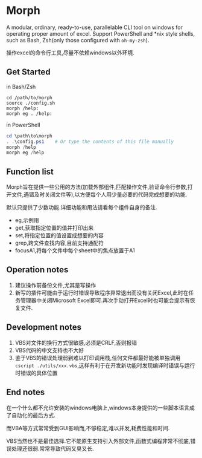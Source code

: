 # Morph

A modular, ordinary, ready-to-use, parallelable CLI tool on windows for operating proper amount of excel. Support PowerShell and *nix style shells, such as Bash, Zsh(only those configured with `oh-my-zsh`).

操作excel的命令行工具,尽量不依赖windows以外环境.

## Get Started

in Bash/Zsh

```shell
cd /path/to/morph
source ./config.sh
morph /help:
morph eg . /help:
```

in PowerShell

```powershell
cd \path\to\morph
. .\config.ps1    # Or type the contents of this file manually
morph /help
morph eg /help
```

## Function list

Morph旨在提供一些公用的方法(加载外部组件,匹配操作文件,验证命令行参数,打开文件,遇错及时关闭文件等),以方便每个人用少量必要的代码完成想要的功能.

默认只提供了少数功能.详细功能和用法请看每个组件自身的备注.

- eg,示例用
- get,获取指定位置的值并打印出来
- set,将指定位置的值设置成想要的内容
- grep,跨文件查找内容,目前支持通配符
- focusA1,将每个文件中每个sheet中的焦点放置于A1

## Operation notes

1. 建议操作前备份文件,尤其是写操作
2. 新写的插件可能由于运行时错误导致程序异常退出而没有关闭Excel,此时在任务管理器中关闭Microsoft Excel即可.再次手动打开Excel时也可能会提示有恢复文件.

## Development notes

1. VBS对文件的换行方式很敏感,必须是CRLF,否则报错
2. VBS代码的中文支持也不大好
3. 鉴于VBS的错误处理弱到难以打印调用栈,任何文件都最好能被单独调用 `cscript ./utils/xxx.vbs`,这样有利于在开发新功能时发现编译时错误与运行时错误的具体位置

## End notes

在一个什么都不允许安装的windows电脑上,windows本身提供的一些脚本语言成了自动化的最后方式.

而VBA等方式常常受到GUI影响而,不够稳定,难以并发,耗费性能和时间.

VBS当然也不是最佳选择.它不能原生支持引入外部文件,函数式编程非常不彻底,错误处理还很弱.常常导致代码又臭又长.
